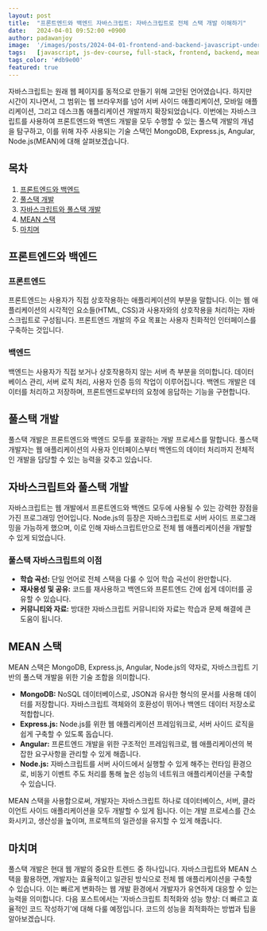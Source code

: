 ```yaml
---
layout: post
title:  "프론트엔드와 백엔드 자바스크립트: 자바스크립트로 전체 스택 개발 이해하기"
date:   2024-04-01 09:52:00 +0900
author: padawanjoy
image:  '/images/posts/2024-04-01-frontend-and-backend-javascript-understanding-full-stack-development-with-javascript/01.webp'
tags:   [javascript, js-dev-course, full-stack, frontend, backend, mean, nodejs, expressjs, angular, mongodb]
tags_color: '#db9e00'
featured: true
---
```

자바스크립트는 원래 웹 페이지를 동적으로 만들기 위해 고안된 언어였습니다. 하지만 시간이 지나면서, 그 범위는 웹 브라우저를 넘어 서버 사이드 애플리케이션, 모바일 애플리케이션, 그리고 데스크톱 애플리케이션 개발까지 확장되었습니다. 이번에는 자바스크립트를 사용하여 프론트엔드와 백엔드 개발을 모두 수행할 수 있는 풀스택 개발의 개념을 탐구하고, 이를 위해 자주 사용되는 기술 스택인 MongoDB, Express.js, Angular, Node.js(MEAN)에 대해 살펴보겠습니다.

## 목차
1. [프론트엔드와 백엔드](#프론트엔드와-백엔드)
2. [풀스택 개발](#풀스택-개발)
3. [자바스크립트와 풀스택 개발](#자바스크립트와-풀스택-개발)
4. [MEAN 스택](#mean-스택)
5. [마치며](#마치며)

## 프론트엔드와 백엔드
### 프론트엔드
프론트엔드는 사용자가 직접 상호작용하는 애플리케이션의 부분을 말합니다. 이는 웹 애플리케이션의 시각적인 요소들(HTML, CSS)과 사용자와의 상호작용을 처리하는 자바스크립트로 구성됩니다. 프론트엔드 개발의 주요 목표는 사용자 친화적인 인터페이스를 구축하는 것입니다.

### 백엔드
백엔드는 사용자가 직접 보거나 상호작용하지 않는 서버 측 부분을 의미합니다. 데이터베이스 관리, 서버 로직 처리, 사용자 인증 등의 작업이 이루어집니다. 백엔드 개발은 데이터를 처리하고 저장하며, 프론트엔드로부터의 요청에 응답하는 기능을 구현합니다.

## 풀스택 개발
풀스택 개발은 프론트엔드와 백엔드 모두를 포괄하는 개발 프로세스를 말합니다. 풀스택 개발자는 웹 애플리케이션의 사용자 인터페이스부터 백엔드의 데이터 처리까지 전체적인 개발을 담당할 수 있는 능력을 갖추고 있습니다.

## 자바스크립트와 풀스택 개발
자바스크립트는 웹 개발에서 프론트엔드와 백엔드 모두에 사용될 수 있는 강력한 장점을 가진 프로그래밍 언어입니다. Node.js의 등장은 자바스크립트로 서버 사이드 프로그래밍을 가능하게 했으며, 이로 인해 자바스크립트만으로 전체 웹 애플리케이션을 개발할 수 있게 되었습니다.

### 풀스택 자바스크립트의 이점
- **학습 곡선:** 단일 언어로 전체 스택을 다룰 수 있어 학습 곡선이 완만합니다.
- **재사용성 및 공유:** 코드를 재사용하고 백엔드와 프론트엔드 간에 쉽게 데이터를 공유할 수 있습니다.
- **커뮤니티와 자료:** 방대한 자바스크립트 커뮤니티와 자료는 학습과 문제 해결에 큰 도움이 됩니다.

## MEAN 스택
MEAN 스택은 MongoDB, Express.js, Angular, Node.js의 약자로, 자바스크립트 기반의 풀스택 개발을 위한 기술 조합을 의미합니다.

- **MongoDB:** NoSQL 데이터베이스로, JSON과 유사한 형식의 문서를 사용해 데이터를 저장합니다. 자바스크립트 객체와의 호환성이 뛰어나 백엔드 데이터 저장소로 적합합니다.
- **Express.js:** Node.js를 위한 웹 애플리케이션 프레임워크로, 서버 사이드 로직을 쉽게 구축할 수 있도록 돕습니다.
- **Angular:** 프론트엔드 개발을 위한 구조적인 프레임워크로, 웹 애플리케이션의 복잡한 요구사항을 관리할 수 있게 해줍니다.
- **Node.js:** 자바스크립트를 서버 사이드에서 실행할 수 있게 해주는 런타임 환경으로, 비동기 이벤트 주도 처리를 통해 높은 성능의 네트워크 애플리케이션을 구축할 수 있습니다.

MEAN 스택을 사용함으로써, 개발자는 자바스크립트 하나로 데이터베이스, 서버, 클라이언트 사이드 애플리케이션을 모두 개발할 수 있게 됩니다. 이는 개발 프로세스를 간소화시키고, 생산성을 높이며, 프로젝트의 일관성을 유지할 수 있게 해줍니다.

## 마치며
풀스택 개발은 현대 웹 개발의 중요한 트렌드 중 하나입니다. 자바스크립트와 MEAN 스택을 활용하면, 개발자는 효율적이고 일관된 방식으로 전체 웹 애플리케이션을 구축할 수 있습니다. 이는 빠르게 변화하는 웹 개발 환경에서 개발자가 유연하게 대응할 수 있는 능력을 의미합니다. 다음 포스트에서는 '자바스크립트 최적화와 성능 향상: 더 빠르고 효율적인 코드 작성하기'에 대해 다룰 예정입니다. 코드의 성능을 최적화하는 방법과 팁을 알아보겠습니다. 